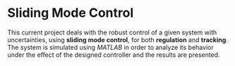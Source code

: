 # Sliding Mode Control
This current project deals with the robust control of a given system with uncertainties, using **sliding mode control**, for both **regulation**
and **tracking**. The system is simulated using _MATLAB_ in order to analyze its behavior under the effect of the designed controller
and the results are presented.

